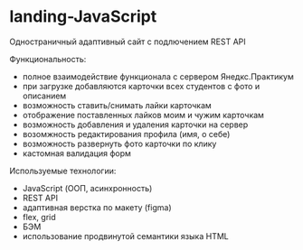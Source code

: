 # landing-JavaScript

Одностраничный адаптивный сайт c подлючением REST API

Функциональность: 
- полное взаимодействие функционала с сервером Янедкс.Практикум
- при загрузке добавляются карточки всех студентов с фото и описанием
- возможность ставить/снимать лайки карточкам 
- отображение поставленных лайков моим и чужим карточкам
- возможность добавления и удаления карточки на сервер
- возомжность редактирования профила (имя, о себе)
- возможность развернуть фото карточки по клику
- кастомная валидация форм

Используемые технологии:
- JavaScript (ООП, асинхронность)
- REST API
- адаптивная верстка по макету (figma)
- flex, grid
- БЭМ
- использование продвинутой семантики языка HTML


